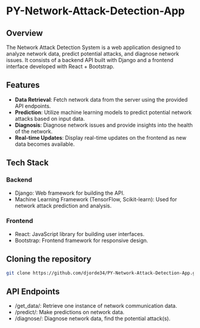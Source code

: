 # PY-Network-Attack-Detection-App

## Overview

The Network Attack Detection System is a web application designed to analyze network data, predict potential attacks, and diagnose network issues. It consists of a backend API built with Django and a frontend interface developed with React + Bootstrap.

## Features

- **Data Retrieval**: Fetch network data from the server using the provided API endpoints.
- **Prediction**: Utilize machine learning models to predict potential network attacks based on input data.
- **Diagnosis**: Diagnose network issues and provide insights into the health of the network.
- **Real-time Updates**: Display real-time updates on the frontend as new data becomes available.

## Tech Stack

### Backend

- Django: Web framework for building the API.
- Machine Learning Framework (TensorFlow, Scikit-learn): Used for network attack prediction and analysis.

### Frontend

- React: JavaScript library for building user interfaces.
- Bootstrap: Frontend framework for responsive design.

## Cloning the repository

   ```bash
   git clone https://github.com/djorde34/PY-Network-Attack-Detection-App.git
```

## API Endpoints
* /get_data/: Retrieve one instance of network communication data.
* /predict/: Make predictions on network data.
* /diagnose/: Diagnose network data, find the potential attack(s).


   
